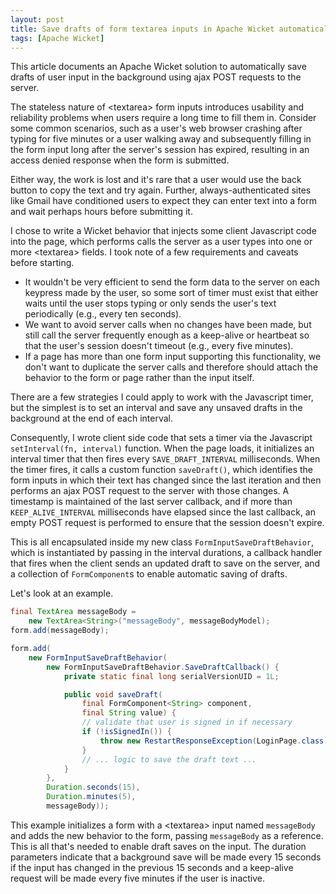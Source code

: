 ```yaml
---
layout: post
title: Save drafts of form textarea inputs in Apache Wicket automatically
tags: [Apache Wicket]
---
```


This article documents an Apache Wicket solution to automatically save drafts of user input in the background using ajax POST requests to the server.

The stateless nature of &lt;textarea&gt; form inputs introduces usability and reliability problems when users require a long time to fill them in. Consider some common scenarios, such as a user's web browser crashing after typing for five minutes or a user walking away and subsequently filling in the form input long after the server's session has expired, resulting in an access denied response when the form is submitted.

Either way, the work is lost and it's rare that a user would use the back button to copy the text and try again. Further, always-authenticated sites like Gmail have conditioned users to expect they can enter text into a form and wait perhaps hours before submitting it.

I chose to write a Wicket behavior that injects some client Javascript code into the page, which performs calls the server as a user types into one or more &lt;textarea&gt; fields. I took note of a few requirements and caveats before starting.

* It wouldn't be very efficient to send the form data to the server on each keypress made by the user, so some sort of timer must exist that either waits until the user stops typing or only sends the user's text periodically (e.g., every ten seconds).
* We want to avoid server calls when no changes have been made, but still call the server frequently enough as a keep-alive or heartbeat so that the user's session doesn't timeout (e.g., every five minutes).
* If a page has more than one form input supporting this functionality, we don't want to duplicate the server calls and therefore should attach the behavior to the form or page rather than the input itself.

There are a few strategies I could apply to work with the Javascript timer, but the simplest is to set an interval and save any unsaved drafts in the background at the end of each interval.

Consequently, I wrote client side code that sets a timer via the Javascript `setInterval(fn, interval)` function. When the page loads, it initializes an interval timer that then fires every `SAVE_DRAFT_INTERVAL` milliseconds. When the timer fires, it calls a custom function `saveDraft()`, which identifies the form inputs in which their text has changed since the last iteration and then performs an ajax POST request to the server with those changes. A timestamp is maintained of the last server callback, and if more than `KEEP_ALIVE_INTERVAL` milliseconds have elapsed since the last callback, an empty POST request is performed to ensure that the session doesn't expire.

This is all encapsulated inside my new class `FormInputSaveDraftBehavior`, which is instantiated by passing in the interval durations, a callback handler that fires when the client sends an updated draft to save on the server, and a collection of `FormComponent`s to enable automatic saving of drafts.

Let's look at an example.

```java
final TextArea messageBody =
    new TextArea<String>("messageBody", messageBodyModel);
form.add(messageBody);

form.add(
    new FormInputSaveDraftBehavior(
        new FormInputSaveDraftBehavior.SaveDraftCallback() {
            private static final long serialVersionUID = 1L;

            public void saveDraft(
                final FormComponent<String> component,
                final String value) {
                // validate that user is signed in if necessary
                if (!isSignedIn()) {
                    throw new RestartResponseException(LoginPage.class);
                }
                // ... logic to save the draft text ...
            }
        },
        Duration.seconds(15),
        Duration.minutes(5),
        messageBody));
```

This example initializes a form with a &lt;textarea&gt; input named `messageBody` and adds the new behavior to the form, passing `messageBody` as a reference. This is all that's needed to enable draft saves on the input. The duration parameters indicate that a background save will be made every 15 seconds if the input has changed in the previous 15 seconds and a keep-alive request will be made every five minutes if the user is inactive.
